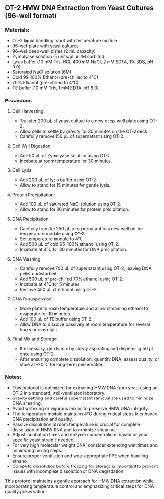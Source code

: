 ## OT-2 HMW DNA Extraction from Yeast Cultures (96-well format)

### Materials:
- OT-2 liquid handling robot with temperature module
- 96-well plate with yeast cultures
- 96-well deep-well plates (2 mL capacity)
- Zymolyase solution (5 units/µL in 1M sorbitol)
- Lysis buffer (10 mM Tris-HCl, 400 mM NaCl, 2 mM EDTA, 1% SDS, pH 8.0)
- Saturated NaCl solution (6M)
- Cold 95-100% Ethanol (pre-chilled to 4°C)
- 70% Ethanol (pre-chilled to 4°C)
- TE buffer (10 mM Tris, 1 mM EDTA, pH 8.0)

### Procedure:

1. Cell Harvesting:
   - Transfer 200 µL of yeast culture to a new deep-well plate using OT-2.
   - Allow cells to settle by gravity for 30 minutes on the OT-2 deck.
   - Carefully remove 150 µL of supernatant using OT-2.

2. Cell Wall Digestion:
   - Add 50 µL of Zymolyase solution using OT-2.
   - Incubate at room temperature for 30 minutes.

3. Cell Lysis:
   - Add 200 µL of lysis buffer using OT-2.
   - Allow to stand for 15 minutes for gentle lysis.

4. Protein Precipitation:
   - Add 100 µL of saturated NaCl solution using OT-2.
   - Allow to stand for 30 minutes for protein precipitation.

5. DNA Precipitation:
   - Carefully transfer 250 µL of supernatant to a new well on the temperature module using OT-2.
   - Set temperature module to 4°C.
   - Add 500 µL of cold 95-100% ethanol using OT-2.
   - Incubate at 4°C for 30 minutes for DNA precipitation.

6. DNA Washing:
   - Carefully remove 700 µL of supernatant using OT-2, leaving DNA pellet undisturbed.
   - Add 500 µL of pre-chilled 70% ethanol using OT-2.
   - Incubate at 4°C for 5 minutes.
   - Remove 450 µL of ethanol using OT-2.

7. DNA Resuspension:
   - Move plate to room temperature and allow remaining ethanol to evaporate for 10 minutes.
   - Add 100 µL of TE buffer using OT-2.
   - Allow DNA to dissolve passively at room temperature for several hours or overnight.

8. Final Mix and Storage:
   - If necessary, gently mix by slowly aspirating and dispensing 50 µL once using OT-2.
   - After ensuring complete dissolution, quantify DNA, assess quality, or store at -20°C for long-term preservation.

### Notes:
- This protocol is optimized for extracting HMW DNA from yeast using an OT-2 in a standard, well-ventilated laboratory.
- Gravity settling and careful supernatant removal are used to minimize DNA shearing.
- Avoid vortexing or vigorous mixing to preserve HMW DNA integrity.
- The temperature module maintains 4°C during critical steps to enhance DNA precipitation and quality.
- Passive dissolution at room temperature is crucial for complete dissolution of HMW DNA and to minimize shearing.
- Adjust incubation times and enzyme concentrations based on your specific yeast strain if needed.
- For very high molecular weight DNA, consider extending wait times and minimizing mixing steps.
- Ensure proper ventilation and wear appropriate PPE when handling ethanol.
- Complete dissolution before freezing for storage is important to prevent issues with incomplete dissolution or DNA degradation.

This protocol maintains a gentle approach for HMW DNA extraction while incorporating temperature control and emphasizing critical steps for DNA quality preservation.

